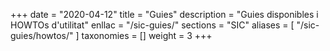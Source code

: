 +++
date        = "2020-04-12"
title       = "Guies"
description = "Guies disponibles i HOWTOs d'utilitat"
enllac		= "/sic-guies/"
sections    = "SIC"
aliases = [
  "/sic-guies/howtos/"
]
taxonomies  = []
weight 		= 3
+++
